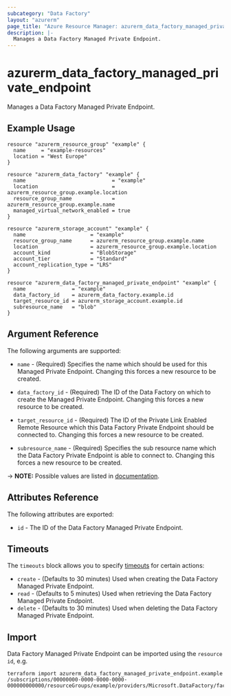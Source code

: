 ```yaml
---
subcategory: "Data Factory"
layout: "azurerm"
page_title: "Azure Resource Manager: azurerm_data_factory_managed_private_endpoint"
description: |-
  Manages a Data Factory Managed Private Endpoint.
---
```


# azurerm_data_factory_managed_private_endpoint

Manages a Data Factory Managed Private Endpoint.

## Example Usage

```hcl
resource "azurerm_resource_group" "example" {
  name     = "example-resources"
  location = "West Europe"
}

resource "azurerm_data_factory" "example" {
  name                            = "example"
  location                        = azurerm_resource_group.example.location
  resource_group_name             = azurerm_resource_group.example.name
  managed_virtual_network_enabled = true
}

resource "azurerm_storage_account" "example" {
  name                     = "example"
  resource_group_name      = azurerm_resource_group.example.name
  location                 = azurerm_resource_group.example.location
  account_kind             = "BlobStorage"
  account_tier             = "Standard"
  account_replication_type = "LRS"
}

resource "azurerm_data_factory_managed_private_endpoint" "example" {
  name               = "example"
  data_factory_id    = azurerm_data_factory.example.id
  target_resource_id = azurerm_storage_account.example.id
  subresource_name   = "blob"
}
```

## Argument Reference

The following arguments are supported:

* `name` - (Required) Specifies the name which should be used for this Managed Private Endpoint. Changing this forces a new resource to be created.

* `data_factory_id` - (Required) The ID of the Data Factory on which to create the Managed Private Endpoint. Changing this forces a new resource to be created.

* `target_resource_id` - (Required) The ID of the Private Link Enabled Remote Resource which this Data Factory Private Endpoint should be connected to. Changing this forces a new resource to be created.

* `subresource_name` - (Required) Specifies the sub resource name which the Data Factory Private Endpoint is able to connect to. Changing this forces a new resource to be created.

-> **NOTE:** Possible values are listed in [documentation](https://docs.microsoft.com/en-us/azure/private-link/private-endpoint-overview#dns-configuration).

## Attributes Reference

The following attributes are exported:

* `id` - The ID of the Data Factory Managed Private Endpoint.

## Timeouts

The `timeouts` block allows you to specify [timeouts](https://www.terraform.io/docs/configuration/resources.html#timeouts) for certain actions:

* `create` - (Defaults to 30 minutes) Used when creating the Data Factory Managed Private Endpoint.
* `read` - (Defaults to 5 minutes) Used when retrieving the Data Factory Managed Private Endpoint.
* `delete` - (Defaults to 30 minutes) Used when deleting the Data Factory Managed Private Endpoint.

## Import

Data Factory Managed Private Endpoint can be imported using the `resource id`, e.g.

```shell
terraform import azurerm_data_factory_managed_private_endpoint.example /subscriptions/00000000-0000-0000-0000-000000000000/resourceGroups/example/providers/Microsoft.DataFactory/factories/example/managedVirtualNetworks/default/managedPrivateEndpoints/endpoint1
```
